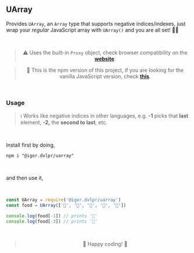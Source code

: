 ## UArray

Provides `UArray`, an `Array` type that supports negative indices/indexes, just wrap your _regular_ JavaScript array with `UArray()` and you are all set! 🎉🙌

<br>

<blockquote align="center"> ⚠ Uses the built-in <code>Proxy</code> object, check browser compatibility on the <a href="https://caniuse.com/proxy)"><strong>website</strong></a>.
</blockquote>

<blockquote align="center">📢 This is the npm version of this project, if you are looking for the vanilla JavaScript version, check <a href="https://github.com/igorskyflyer/uarray"><strong>this</strong></a>.</blockquote>

<br>

### Usage

> ℹ Works like negative indices in other languages, e.g. **-1** picks that **last** element, **-2,** the **second to last**, etc.

<br>

Install first by doing,

```shell
npm i "@igor.dvlpr/uarray"
```

<br>

and then use it,

<br>

```js
const UArray = require('@igor.dvlpr/uarray')
const food = UArray(['🍟', '🌭', '🍿', '🥙', '🥓'])

console.log(food[-1]) // prints '🥓'
console.log(food[-3]) // prints '🍿'
```

<br>

<blockquote align="center">
🎉 Happy coding! 🙌
</blockquote>
